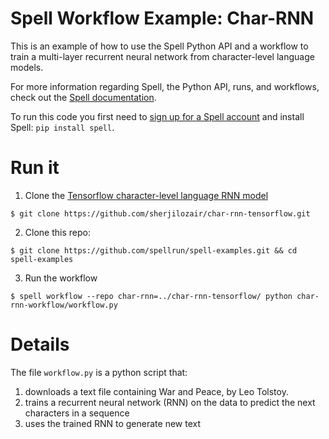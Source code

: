 # Spell Workflow Example: Char-RNN

This is an example of how to use the Spell Python API and a workflow to
train a multi-layer recurrent neural network from character-level language models.

For more information regarding Spell, the Python API, runs, and workflows,
check out the [Spell documentation](https://spell.run/docs).

To run this code you first need to [sign up for a Spell account](https://web.spell.run/register)
and install Spell: `pip install spell`.

# Run it

1. Clone the [Tensorflow character-level language RNN model](https://github.com/sherjilozair/char-rnn-tensorflow)
```ShellSession
$ git clone https://github.com/sherjilozair/char-rnn-tensorflow.git
```
2. Clone this repo:
```ShellSession
$ git clone https://github.com/spellrun/spell-examples.git && cd spell-examples
```
3. Run the workflow
```ShellSession
$ spell workflow --repo char-rnn=../char-rnn-tensorflow/ python char-rnn-workflow/workflow.py
```

# Details

The file `workflow.py` is a python script that:
1. downloads a text file containing War and Peace, by Leo Tolstoy.
2. trains a recurrent neural network (RNN) on the data to predict the next characters
in a sequence
3. uses the trained RNN to generate new text
